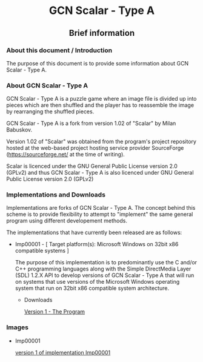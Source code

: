 
<h1 align="center">GCN Scalar - Type A</h1>
<h2 align="center">Brief information</h2>



<h3>About this document / Introduction</h3>

The purpose of this document is to provide some information about
GCN Scalar - Type A.


<h3>About GCN Scalar - Type A</h3>

GCN Scalar - Type A is a puzzle game where an image file is divided up
into pieces which are then shuffled and the player has to reassemble
the image by rearranging the shuffled pieces.

GCN Scalar - Type A is a fork from version 1.02 of "Scalar" by Milan
Babuskov.

Version 1.02 of "Scalar" was obtained from the program's project
repository hosted at the web-based project hosting service provider
SourceForge (https://sourceforge.net/ at the time of writing).

Scalar is licenced under the GNU General Public License version 2.0 (GPLv2)
and thus GCN Scalar - Type A is also licenced under GNU General Public
License version 2.0 (GPLv2)


<h3>Implementations and Downloads</h3>

Implementations are forks of GCN Scalar - Type A. The concept behind
this scheme is to provide flexibility to attempt to "implement" the
same general program using different developement methods.

The implementations that have currently been released are as follows:

- Imp00001 - [ Target platform(s): Microsoft Windows on 32bit x86 compatible systems ]
    
    The purpose of this implementation is to predominantly use the C
    and/or C++ programming languages along with the Simple DirectMedia
    Layer (SDL) 1.2.X API to develop versions of GCN Scalar - Type A
    that will run on systems that use versions of the Microsoft Windows
    operating system that run on 32bit x86 compatible system architecture.
    
    - Downloads

        [Version 1 - The Program]( https://github.com/SABrereton/GCN_Scalar--Type_A/releases/download/Imp00001-Version_1-The_program/GCN_Scalar-tA-Imp00001-v0p1--Prg.zip)


<h3>Images</h3>

- Imp00001

    [version 1 of implementation Imp00001](/Images/imp00001-v1--capture01.png "version 1 of implementation Imp00001")
